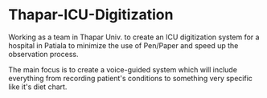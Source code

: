 # Thapar-ICU-Digitization
Working as a team in Thapar Univ. to create an ICU digitization system for a hospital in Patiala to minimize the use of Pen/Paper and speed up the observation process.

The main focus is to create a voice-guided system which will include everything from recording patient's conditions to something very specific like it's diet chart.

